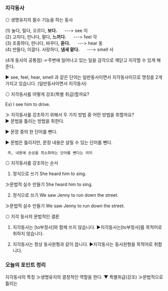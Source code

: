 ### 지각동사

◎ 생명유지의 필수 기능을 하는 동사

(1) 놀다, 밀다, 오르다, **보다.** &nbsp;&nbsp;&nbsp;&nbsp; --->  see              지<br>
(2) 고치다, 만나다, 팔다, **느끼다.** &nbsp;&nbsp;&nbsp;&nbsp; --->  feel          각<br>
(3) 조종하다, 만나다, 바꾸다, **듣다.** &nbsp;&nbsp;&nbsp;&nbsp; --->  hear         동<br>
(4) 만들다, 이끌다. 사랑하다, **냄새 맡다.** &nbsp;&nbsp;&nbsp;&nbsp; --->   smell    사<br>

 (4개 동사의 공통점)
☞주변에 일어나고 있는 일을 감각으로 깨닫고 지각할 수 있게 해준다.

▶ see, feel, hear, smell 과 같은 단어는 일반동사이면서 지각동사이므로 명칭을 
   2개 가지고 있습니다. (일반동사이면서 지각동사)

◎ 지각동사를 어떻게 강조(특별 취급)할까요?

Ex) I see him to drive.

≫ 지각동사를 강조하기 위해서 두 가지 방법 중 어떤 방법을 취할까요?  
  ▶ 문법을 틀리는 방법을 취한다. 
  
  ▶ 문장 중의 한 단어를 뺀다. 
  
  ▶ 문법은 틀리지만, 문장 내용은 살릴 수 있는 단어를 뺀다.
  
     즉, 내용에 손상을 최소화하는 단어를 뺀다는 의미
◎ 지각동사를 강조하는 순서
 1. 정식으로 쓰기 She heard him to sing.

 ≫문법적 실수 만들기 She heard him  to  sing. 

 2. 정식으로 쓰기 We saw Jenny to run down the street. 

 ≫문법적 실수 만들기 We saw Jenny  to  run down the street.

◎ 지각 동사의 문법적인 결론
 1. 지각동사는 [to부정사]와 함께 쓰지 않습니다. 
 ▶지각동사는[to부정사]를 목적어로 취하지 않습니다.
 
 2. 지각동사는 항상 동사원형과 같이 씁니다. 
 ▶지각동사는 동사원형을 목적어로 취합니다. 


### 오늘의 포인트 정리

지각동사의 특징 ≫생명유지의 결정적인 역할을 한다.
                      ▼
특별취급(강조) ≫문법적으로 틀리는 

